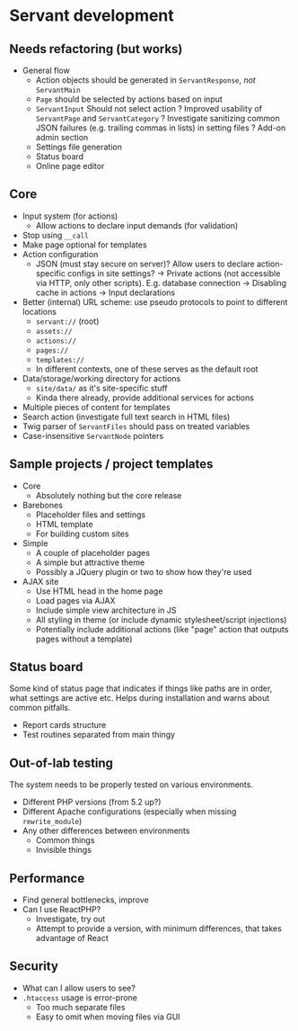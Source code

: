
# Servant development

## Needs refactoring (but works)

- General flow
	- Action objects should be generated in `ServantResponse`, *not* `ServantMain`
	- `Page` should be selected by actions based on input
	- `ServantInput` Should not select action
? Improved usability of `ServantPage` and `ServantCategory`
? Investigate sanitizing common JSON failures (e.g. trailing commas in lists) in setting files
? Add-on admin section
	- Settings file generation
	- Status board
	- Online page editor



## Core

- Input system (for actions)
	- Allow actions to declare input demands (for validation)
- Stop using `__call`
- Make page optional for templates
- Action configuration
	- JSON (must stay secure on server)?  Allow users to declare action-specific configs in site settings?
	-> Private actions (not accessible via HTTP, only other scripts). E.g. database connection
	-> Disabling cache in actions
	-> Input declarations
- Better (internal) URL scheme: use pseudo protocols to point to different locations
	- `servant://` (root)
	- `assets://`
	- `actions://`
	- `pages://`
	- `templates://`
	- In different contexts, one of these serves as the default root
- Data/storage/working directory for actions
	- `site/data/` as it's site-specific stuff
	- Kinda there already, provide additional services for actions
- Multiple pieces of content for templates
- Search action (investigate full text search in HTML files)
- Twig parser of `ServantFiles` should pass on treated variables
- Case-insensitive `ServantNode` pointers



## Sample projects / project templates

- Core
	- Absolutely nothing but the core release
- Barebones
	- Placeholder files and settings
	- HTML template
	- For building custom sites
- Simple
	- A couple of placeholder pages
	- A simple but attractive theme
	- Possibly a JQuery plugin or two to show how they're used
- AJAX site
	- Use HTML head in the home page
	- Load pages via AJAX
	- Include simple view architecture in JS
	- All styling in theme (or include dynamic stylesheet/script injections)
	- Potentially include additional actions (like "page" action that outputs pages without a template)



## Status board

Some kind of status page that indicates if things like paths are in order, what settings are active etc. Helps during installation and warns about common pitfalls.

- Report cards structure
- Test routines separated from main thingy



## Out-of-lab testing

The system needs to be properly tested on various environments.

- Different PHP versions (from 5.2 up?)
- Different Apache configurations (especially when missing `rewrite_module`)
- Any other differences between environments
	- Common things
	- Invisible things



## Performance

- Find general bottlenecks, improve
- Can I use ReactPHP?
	- Investigate, try out
	- Attempt to provide a version, with minimum differences, that takes advantage of React



## Security

- What can I allow users to see?
- `.htaccess` usage is error-prone
	- Too much separate files
	- Easy to omit when moving files via GUI
